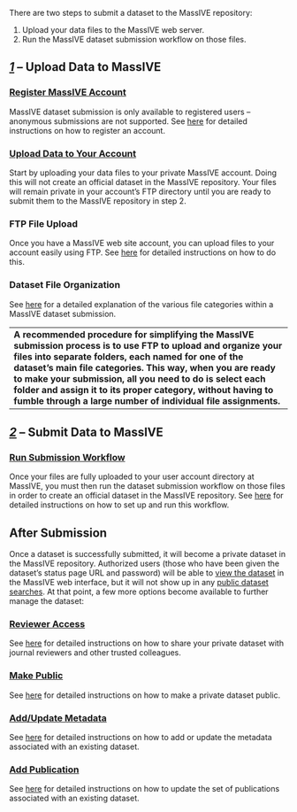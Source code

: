 <html><head></head><body>
<p style="text-align: left;">There are two steps to submit a dataset to the MassIVE repository:</p>
<ol>
<li style="text-align: left;">Upload your data files to the MassIVE web server.</li>
<li style="text-align: left;">Run the MassIVE dataset submission workflow on those files.</li>
</ol>
<h2><a name="MassIVEDatasetSubmission-1UploadDatatoMassIVE"></a> <em><ins>1</ins></em> &#8211; Upload Data to MassIVE</h2>
<p><a name="MassIVEDatasetSubmission-AccountCreation"></a></p>
<h3><a name="MassIVEDatasetSubmission-CreateMassIVEAccount"></a><a href="http://proteomics.ucsd.edu/service/massive/documentation/account-registration/">Register MassIVE Account</a></h3>
<p style="text-align: left;">MassIVE dataset submission is only available to registered users &#8211; anonymous submissions are not supported. See <a title="MassIVE Account Registration" href="http://proteomics.ucsd.edu/service/massive/documentation/account-registration/">here</a> for detailed instructions on how to register an account.</p>
<p><a name="MassIVEDatasetSubmission-Uploading"></a></p>
<h3><a name="MassIVEDatasetSubmission-UploadData"></a><a href="http://proteomics.ucsd.edu/service/massive/documentation/submit-data/upload-data/">Upload Data to Your Account</a></h3>
<p style="text-align: left;">Start by uploading your data files to your private MassIVE account. Doing this will not create an official dataset in the MassIVE repository. Your files will remain private in your account&#8217;s FTP directory until you are ready to submit them to the MassIVE repository in step 2.</p>
<h3><a name="MassIVEDatasetSubmission-UploadDataUsingFTP"></a>FTP File Upload</h3>
<p style="text-align: left;">Once you have a MassIVE web site account, you can upload files to your account easily using FTP. See <a title="MassIVE FTP" href="http://proteomics.ucsd.edu/service/massive/documentation/submit-data/upload-data/">here</a> for detailed instructions on how to do this.</p>
<p><a name="MassIVEDatasetSubmission-UploadCategories"></a></p>
<h3><a name="MassIVEDatasetSubmission-DatasetFileOrganization"></a>Dataset File Organization</h3>
<p style="text-align: left;">See <a href="http://proteomics.ucsd.edu/service/massive/documentation/submit-data/submission-workflow/#MassIVEDatasetSubmission-FileCategories">here</a> for a detailed explanation of the various file categories within a MassIVE dataset submission.</p>
<div class="table-wrap">
<table class="confluenceTable">
<tbody>
<tr>
<td class="confluenceTd"><b>A recommended procedure for simplifying the MassIVE submission process is to use FTP to upload and organize your files into separate folders, each named for one of the dataset&#8217;s main file categories. This way, when you are ready to make your submission, all you need to do is select each folder and assign it to its proper category, without having to fumble through a large number of individual file assignments.</b></td>
</tr>
</tbody>
</table>
</div>
<p><a name="MassIVEDatasetSubmission-Submitting"></a></p>
<h2><a name="MassIVEDatasetSubmission-2SubmitDatatoMassIVE"></a><em><ins>2</ins></em> &#8211; Submit Data to MassIVE</h2>
<h3><a href="http://proteomics.ucsd.edu/service/massive/documentation/submit-data/submission-workflow/">Run Submission Workflow</a></h3>
<p style="text-align: left;">Once your files are fully uploaded to your user account directory at MassIVE, you must then run the dataset submission workflow on those files in order to create an official dataset in the MassIVE repository. See <a href="http://proteomics.ucsd.edu/service/massive/documentation/submit-data/submission-workflow/">here</a> for detailed instructions on how to set up and run this workflow.</p>
<p><a name="MassIVEDatasetSubmission-Submitted"></a></p>
<h2><a name="MassIVEDatasetSubmission-AfterSubmission"></a>After Submission</h2>
<p style="text-align: left;">Once a dataset is successfully submitted, it will become a private dataset in the MassIVE repository. Authorized users (those who have been given the dataset&#8217;s status page URL and password) will be able to <a href="http://proteomics.ucsd.edu/service/massive/documentation/access-public-datasets/#MassIVEDatasetBrowsing-Viewing">view the dataset</a> in the MassIVE web interface, but it will not show up in any <a href="http://proteomics.ucsd.edu/service/massive/documentation/access-public-datasets/#MassIVEDatasetBrowsing-Searching">public dataset searches</a>. At that point, a few more options become available to further manage the dataset:</p>
<p><a name="MassIVEDatasetSubmission-ReviewerAccess"></a></p>
<h3><a href="http://proteomics.ucsd.edu/service/massive/documentation/reviewer-access/">Reviewer Access</a></h3>
<p style="text-align: left;">See <a href="http://proteomics.ucsd.edu/service/massive/documentation/reviewer-access/">here</a> for detailed instructions on how to share your private dataset with journal reviewers and other trusted colleagues.</p>
<h3><a name="MassIVEDatasetSubmission-MakePublic"></a><a href="http://proteomics.ucsd.edu/service/massive/documentation/make-public/">Make Public</a></h3>
<p style="text-align: left;">See <a href="http://proteomics.ucsd.edu/service/massive/documentation/make-public/">here</a> for detailed instructions on how to make a private dataset public.</p>
<h3><a name="MassIVEDatasetSubmission-Add%2FUpdateMetadata"></a><a href="http://proteomics.ucsd.edu/service/massive/documentation/add-update-metadata/">Add/Update Metadata</a></h3>
<p style="text-align: left;">See <a href="http://proteomics.ucsd.edu/service/massive/documentation/add-update-metadata/">here</a> for detailed instructions on how to add or update the metadata associated with an existing dataset.</p>
<h3><a name="MassIVEDatasetSubmission-AddPublication"></a><a href="http://proteomics.ucsd.edu/service/massive/documentation/add-publication/">Add Publication</a></h3>
<p style="text-align: left;">See <a href="http://proteomics.ucsd.edu/service/massive/documentation/add-publication/">here</a> for detailed instructions on how to update the set of publications associated with an existing dataset.</p>
</body></html>
